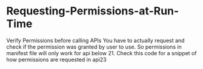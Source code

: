 # Requesting-Permissions-at-Run-Time
Verify Permissions before calling APIs You have to actually request and check if the permission was granted by user to use. So permissions in manifest file will only work for api below 21. Check this code for a snippet of how permissions are requested in api23 




